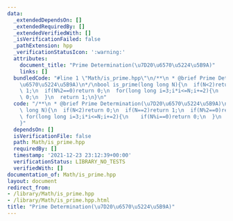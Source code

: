 ```yaml
---
data:
  _extendedDependsOn: []
  _extendedRequiredBy: []
  _extendedVerifiedWith: []
  _isVerificationFailed: false
  _pathExtension: hpp
  _verificationStatusIcon: ':warning:'
  attributes:
    document_title: "Prime Determination(\u7D20\u6570\u5224\u5B9A)"
    links: []
  bundledCode: "#line 1 \"Math/is_prime.hpp\"\n/**\n * @brief Prime Determination(\u7D20\
    \u6570\u5224\u5B9A)\n*/\nbool is_prime(long long N){\n  if(N<2)return 0;\n  if(N==2)return\
    \ 1;\n  if(N%2==0)return 0;\n  for(long long i=3;i*i<=N;i+=2){\n    if(N%i==0)return\
    \ 0;\n  }\n  return 1;\n}\n"
  code: "/**\n * @brief Prime Determination(\u7D20\u6570\u5224\u5B9A)\n*/\nbool is_prime(long\
    \ long N){\n  if(N<2)return 0;\n  if(N==2)return 1;\n  if(N%2==0)return 0;\n \
    \ for(long long i=3;i*i<=N;i+=2){\n    if(N%i==0)return 0;\n  }\n  return 1;\n\
    }"
  dependsOn: []
  isVerificationFile: false
  path: Math/is_prime.hpp
  requiredBy: []
  timestamp: '2021-12-23 23:12:39+00:00'
  verificationStatus: LIBRARY_NO_TESTS
  verifiedWith: []
documentation_of: Math/is_prime.hpp
layout: document
redirect_from:
- /library/Math/is_prime.hpp
- /library/Math/is_prime.hpp.html
title: "Prime Determination(\u7D20\u6570\u5224\u5B9A)"
---
```

